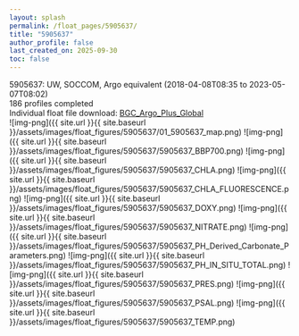 ```yaml
---
layout: splash
permalink: /float_pages/5905637/
title: "5905637"
author_profile: false
last_created_on: 2025-09-30
toc: false
---
```

 
5905637: UW, SOCCOM, Argo equivalent (2018-04-08T08:35 to 2023-05-07T08:02)\
186 profiles completed\
Individual float file download: [BGC_Argo_Plus_Global](https://ftp.soest.hawaii.edu/bgc_argo_plus/Individual_Floats/outliers_removed/5905637_Sprof_processed.nc)\
![img-png]({{ site.url }}{{ site.baseurl }}/assets/images/float_figures/5905637/01_5905637_map.png)
![img-png]({{ site.url }}{{ site.baseurl }}/assets/images/float_figures/5905637/5905637_BBP700.png)
![img-png]({{ site.url }}{{ site.baseurl }}/assets/images/float_figures/5905637/5905637_CHLA.png)
![img-png]({{ site.url }}{{ site.baseurl }}/assets/images/float_figures/5905637/5905637_CHLA_FLUORESCENCE.png)
![img-png]({{ site.url }}{{ site.baseurl }}/assets/images/float_figures/5905637/5905637_DOXY.png)
![img-png]({{ site.url }}{{ site.baseurl }}/assets/images/float_figures/5905637/5905637_NITRATE.png)
![img-png]({{ site.url }}{{ site.baseurl }}/assets/images/float_figures/5905637/5905637_PH_Derived_Carbonate_Parameters.png)
![img-png]({{ site.url }}{{ site.baseurl }}/assets/images/float_figures/5905637/5905637_PH_IN_SITU_TOTAL.png)
![img-png]({{ site.url }}{{ site.baseurl }}/assets/images/float_figures/5905637/5905637_PRES.png)
![img-png]({{ site.url }}{{ site.baseurl }}/assets/images/float_figures/5905637/5905637_PSAL.png)
![img-png]({{ site.url }}{{ site.baseurl }}/assets/images/float_figures/5905637/5905637_TEMP.png)
